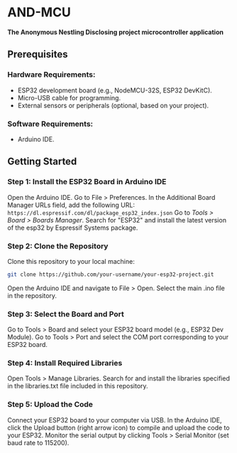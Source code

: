 # AND-MCU
**The Anonymous Nestling Disclosing project microcontroller application**

## Prerequisites
### Hardware Requirements:
- ESP32 development board (e.g., NodeMCU-32S, ESP32 DevKitC).
- Micro-USB cable for programming.
- External sensors or peripherals (optional, based on your project).

### Software Requirements:
- Arduino IDE.

## Getting Started
### Step 1: Install the ESP32 Board in Arduino IDE
Open the Arduino IDE.
Go to File > Preferences.
In the Additional Board Manager URLs field, add the following URL:
`https://dl.espressif.com/dl/package_esp32_index.json`
Go to *Tools > Board > Boards Manager*.
Search for "ESP32" and install the latest version of the esp32 by Espressif Systems package.

### Step 2: Clone the Repository
Clone this repository to your local machine:
```bash
git clone https://github.com/your-username/your-esp32-project.git
```
Open the Arduino IDE and navigate to File > Open. Select the main .ino file in the repository.

### Step 3: Select the Board and Port
Go to Tools > Board and select your ESP32 board model (e.g., ESP32 Dev Module).
Go to Tools > Port and select the COM port corresponding to your ESP32 board.

### Step 4: Install Required Libraries
Open Tools > Manage Libraries.
Search for and install the libraries specified in the libraries.txt file included in this repository.

### Step 5: Upload the Code
Connect your ESP32 board to your computer via USB.
In the Arduino IDE, click the Upload button (right arrow icon) to compile and upload the code to your ESP32.
Monitor the serial output by clicking Tools > Serial Monitor (set baud rate to 115200).
